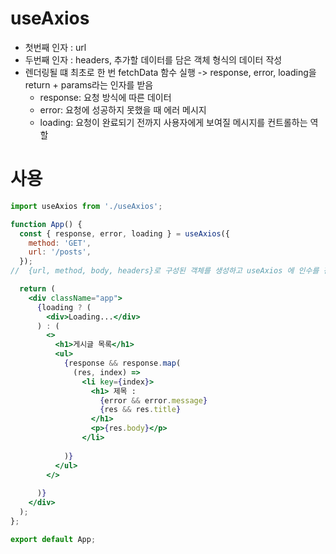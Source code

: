 # useAxios

- 첫번째 인자 : url
- 두번째 인자 : headers, 추가할 데이터를 담은 객체 형식의 데이터 작성
- 렌더링될 떄 최초로 한 번 fetchData 함수 실행 -> response, error, loading을 return + params라는 인자를 받음
    - response: 요청 방식에 따른 데이터
    - error: 요청에 성공하지 못했을 때 에러 메시지
    - loading: 요청이 완료되기 전까지 사용자에게 보여질 메시지를 컨트롤하는 역할

# 사용
```jsx
import useAxios from './useAxios';

function App() {
  const { response, error, loading } = useAxios({
    method: 'GET',
    url: '/posts',
  });
//  {url, method, body, headers}로 구성된 객체를 생성하고 useAxios 에 인수를 전달하여 HTTP 호출을 수행합니다.

  return (
    <div className="app">
      {loading ? (
        <div>Loading...</div>
      ) : (
        <>
          <h1>게시글 목록</h1>
          <ul>
            {response && response.map(
              (res, index) => 
                <li key={index}>
                  <h1> 제목 : 
                    {error && error.message}
                    {res && res.title}
                  </h1>
                  <p>{res.body}</p>
                </li>
              
            )}    
          </ul>
        </>
        
      )}
    </div>
  );
};

export default App;
```